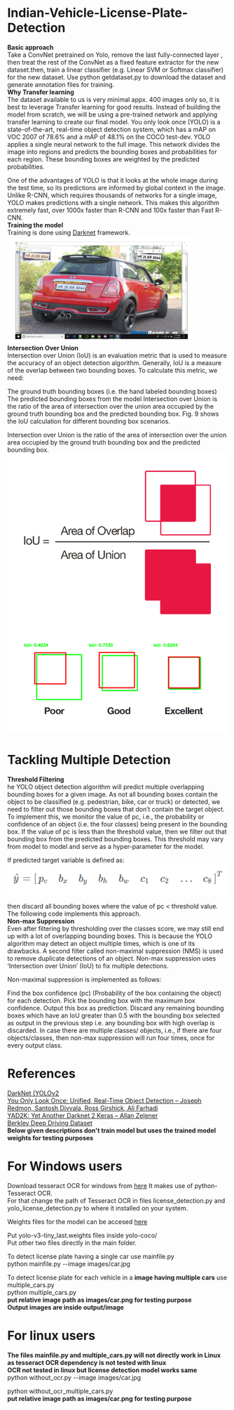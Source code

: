 # Indian-Vehicle-License-Plate-Detection

**Basic approach** <br/>
Take a ConvNet pretrained on Yolo, remove the last fully-connected layer , then treat the rest of the ConvNet as a fixed feature extractor for the new dataset.then, train a linear classifier (e.g. Linear SVM or Softmax classifier) for the new dataset.
Use python getdataset.py to download the dataset and generate annotation files for training. <br/>
**Why Transfer learning** <br/>
The dataset available to us is very minimal appx. 400 images only so, it is best to leverage Transfer learning for good results.
Instead of building the model from scratch, we will be using a pre-trained network and applying transfer learning to create our final model. You only look once (YOLO) is a state-of-the-art, real-time object detection system, which has a mAP on VOC 2007 of 78.6% and a mAP of 48.1% on the COCO test-dev. YOLO applies a single neural network to the full image. This network divides the image into regions and predicts the bounding boxes and probabilities for each region. These bounding boxes are weighted by the predicted probabilities.

One of the advantages of YOLO is that it looks at the whole image during the test time, so its predictions are informed by global context in the image. Unlike R-CNN, which requires thousands of networks for a single image, YOLO makes predictions with a single network. This makes this algorithm extremely fast, over 1000x faster than R-CNN and 100x faster than Fast R-CNN. <br/>
**Training the model** <br/>
Training is done using [Darknet](https://github.com/AlexeyAB/darknet?files=1#how-to-train-tiny-yolo-to-detect-your-custom-objects) framework.
<br/>
![alt](output/op.PNG) <br/>
**Intersection Over Union** <br/>
Intersection over Union (IoU) is an evaluation metric that is used to measure the accuracy of an object detection algorithm. Generally, IoU is a measure of the overlap between two bounding boxes. To calculate this metric, we need:

The ground truth bounding boxes (i.e. the hand labeled bounding boxes)
The predicted bounding boxes from the model
Intersection over Union is the ratio of the area of intersection over the union area occupied by the ground truth bounding box and the predicted bounding box. Fig. 9 shows the IoU calculation for different bounding box scenarios.

Intersection over Union is the ratio of the area of intersection over the union area occupied by the ground truth bounding box and the predicted bounding box.
<br/>
![alt](images/9.PNG) <br/>
# Tackling Multiple Detection
**Threshold Filtering**<br/>
he YOLO object detection algorithm will predict multiple overlapping bounding boxes for a given image. As not all bounding boxes contain the object to be classified (e.g. pedestrian, bike, car or truck) or detected, we need to filter out those bounding boxes that don’t contain the target object. To implement this, we monitor the value of pc, i.e., the probability or confidence of an object (i.e. the four classes) being present in the bounding box. If the value of pc is less than the threshold value, then we filter out that bounding box from the predicted bounding boxes. This threshold may vary from model to model and serve as a hyper-parameter for the model.

If predicted target variable is defined as:
![alt](images/10.PNG) <br/>

then discard all bounding boxes where the value of pc < threshold value. The following code implements this approach.
<br/>
**Non-max Suppression**<br/>
Even after filtering by thresholding over the classes score, we may still end up with a lot of overlapping bounding boxes. This is because the YOLO algorithm may detect an object multiple times, which is one of its drawbacks. A second filter called non-maximal suppression (NMS) is used to remove duplicate detections of an object. Non-max suppression uses ‘Intersection over Union’ (IoU) to fix multiple detections.

Non-maximal suppression is implemented as follows:

Find the box confidence (pc) (Probability of the box containing the object) for each detection.
Pick the bounding box with the maximum box confidence. Output this box as prediction.
Discard any remaining bounding boxes which have an IoU greater than 0.5 with the bounding box selected as output in the previous step i.e. any bounding box with high overlap is discarded.
In case there are multiple classes/ objects, i.e., if there are four objects/classes, then non-max suppression will run four times, once for every output class. <br/>
# References
[DarkNet (YOLOv2](https://pjreddie.com/darknet/yolov2/) <br/>
[You Only Look Once: Unified, Real-Time Object Detection – Joseph Redmon, Santosh Divvala, Ross Girshick, Ali Farhadi](https://arXiv:1612.08242) <br/>
[YAD2K: Yet Another Darknet 2 Keras – Allan Zelener]( https://github.com/allanzelener/YAD2K) <br/>
[Berkley Deep Driving Dataset](http://bdd-data.berkeley.edu/) <br/>
**Below given descriptions don't train model but uses the trained model weights for testing purposes**
# For Windows users
Download tesseract OCR for windows from [here](https://digi.bib.uni-mannheim.de/tesseract/tesseract-ocr-w64-setup-v5.0.0.20190526.exe)
It makes use of python-Tesseract OCR. <br />
For that change the path of Tesseract OCR in files license_detection.py and yolo_license_detection.py to where it installed on your system.

Weights files for the model can be accesed [here](https://drive.google.com/drive/folders/11Y3Dmp4BPTZzpo4TLB328OESpx9k0dkJ?usp=sharing)

Put yolo-v3-tiny_last.weights files inside yolo-coco/   <br />
Put other two files directly in the main folder.


To detect license plate having a single car use mainfile.py <br />
python mainfile.py --image images/car.jpg

To detect license plate  for each vehicle in a **image having multiple cars** use multiple_cars.py <br />
python multiple_cars.py   <br />   **put relative image path as images/car.png for testing purpose**
<br/>
**Output images are inside output/image**
# For linux users
**The files mainfile.py and multiple_cars.py will not directly work in Linux as tesseract OCR dependency is not tested with linux** 
<br/>
**OCR not tested in linux but license detection model works same**
<br/>
python without_ocr.py --image images/car.jpg <br/>

python without_ocr_multiple_cars.py  <br />  **put relative image path as images/car.png for testing purpose**
